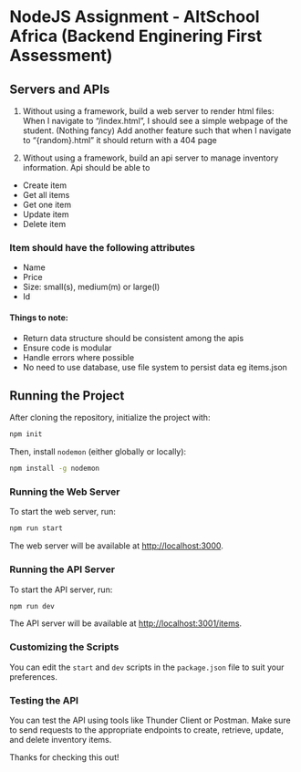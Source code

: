 # NodeJS Assignment - AltSchool Africa (Backend Enginering First Assessment)

## Servers and APIs

1. Without using a framework, build a web server to render html files:
When I navigate to “/index.html”, I should see a simple webpage of the student. (Nothing fancy)
Add another feature such that when I navigate to “{random}.html” it should return with a 404 page

2. Without using a framework, build an api server to manage inventory information. Api should be able to
- Create item
- Get all items
- Get one item
- Update item
- Delete item

### Item should have the following attributes
- Name
- Price
- Size: small(s), medium(m) or large(l)
- Id

#### Things to note:
- Return data structure should be consistent among the apis
- Ensure code is modular
- Handle errors where possible
- No need to use database, use file system to persist data eg items.json


## Running the Project

After cloning the repository, initialize the project with:

```bash
npm init
```

Then, install `nodemon` (either globally or locally):

```bash
npm install -g nodemon
```

### Running the Web Server

To start the web server, run:

```bash
npm run start
```

The web server will be available at [http://localhost:3000](http://localhost:3000).

### Running the API Server

To start the API server, run:

```bash
npm run dev
```

The API server will be available at [http://localhost:3001/items](http://localhost:3001/items).

### Customizing the Scripts

You can edit the `start` and `dev` scripts in the `package.json` file to suit your preferences.

### Testing the API

You can test the API using tools like Thunder Client or Postman. Make sure to send requests to the appropriate endpoints to create, retrieve, update, and delete inventory items.

Thanks for checking this out!

